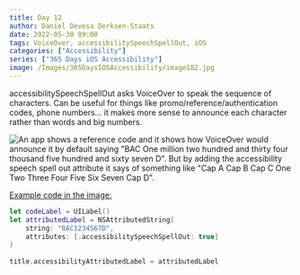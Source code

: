 ```yaml
---
title: Day 12
author: Daniel Devesa Derksen-Staats
date: 2022-05-30 09:00
tags: VoiceOver, accessibilitySpeechSpellOut, iOS
categories: ["Accessibility"]
series: ["365 Days iOS Accessibility"]
image: /Images/365DaysIOSAccessibility/image182.jpg
---
```


accessibilitySpeechSpellOut asks VoiceOver to speak the sequence of characters. Can be useful for things like promo/reference/authentication codes, phone numbers... it makes more sense to announce each character rather than words and big numbers.  

![An app shows a reference code and it shows how VoiceOver would announce it by default saying "BAC One million two hundred and thirty four thousand five hundred and sixty seven D". But by adding the accessibility speech spell out attribute it says of something like "Cap A Cap B Cap C One Two Three Four Five Six Seven Cap D".](/Images/365DaysIOSAccessibility/image182.jpg)

[Example code in the image:](https://gist.github.com/dadederk/ff9ca7e5d54ed1fe004c36925b667496)

```swift
let codeLabel = UILabel()
let attributedLabel = NSAttributedString(
    string: "BAC1234567D",
    attributes: [.accessibilitySpeechSpellOut: true]
)
        
title.accessibilityAttributedLabel = attributedLabel
```
